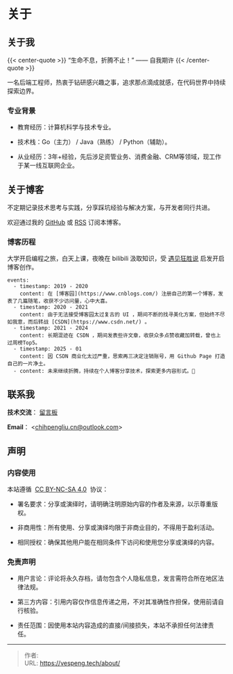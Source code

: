 # 关于


## 关于我

{{&lt; center-quote &gt;}} 
“生命不息，折腾不止！” —— 自我期许 
{{&lt; /center-quote &gt;}}

一名后端工程师，热衷于钻研感兴趣之事，追求那点滴成就感，在代码世界中持续探索边界。

### 专业背景
- 教育经历：计算机科学与技术专业。

- 技术栈：Go（主力） / Java（熟练） / Python（辅助）。

- 从业经历：3年&#43;经验，先后涉足资管业务、消费金融、CRM等领域，现工作于某一线互联网企业。

## 关于博客

不定期记录技术思考与实践，分享踩坑经验与解决方案，与开发者同行共进。

欢迎通过我的 [GitHub](https://github.com/vespeng/vespeng.github.io) 或 [RSS](https://vespeng.tech/index.xml) 订阅本博客。

### 博客历程

大学开启编程之旅，白天上课，夜晚在 bilibili 汲取知识，受 [遇见狂胜说](https://space.bilibili.com/95256449?spm_id_from=333.1387.follow.user_card.click/) 启发开启博客创作。

```timeline {animation=true}
events:
  - timestamp: 2019 - 2020
    content: 在 [博客园](https://www.cnblogs.com/) 注册自己的第一个博客，发表了几篇随笔，收获不少访问量，心中大喜。
  - timestamp: 2020 - 2021
    content: 由于无法接受博客园太过复古的 UI ，期间不断的找寻美化方案，但始终不尽如我意，而后转战 [CSDN](https://www.csdn.net/) 。
  - timestamp: 2021 - 2024
    content: 长期混迹在 CSDN ，期间发表些许文章，收获众多点赞收藏加转载，曾也上过周榜Top5。
  - timestamp: 2025 - 01
    content: 因 CSDN 商业化太过严重，思索再三决定注销账号，用 Github Page 打造自己的一片净土。
  - content: 未来继续折腾，持续在个人博客分享技术，探索更多内容形式。🚀
```

## 联系我

**技术交流**： [留言板](https://vespeng.tech/message/)

**Email**： &lt;chihpengliu.cn@outlook.com&gt;

## 声明

### 内容使用
本站遵循  [CC BY-NC-SA 4.0](https://creativecommons.org/licenses/by-nc-sa/4.0/)  协议：

- 署名要求：分享或演绎时，请明确注明原始内容的作者及来源，以示尊重版权。

- 非商用性：所有使用、分享或演绎均限于非商业目的，不得用于盈利活动。

- 相同授权：确保其他用户能在相同条件下访问和使用您分享或演绎的内容。

### 免责声明
- 用户言论：评论将永久存档，请勿包含个人隐私信息，发言需符合所在地区法律法规。

- 第三方内容：引用内容仅作信息传递之用，不对其准确性作担保，使用前请自行核验。

- 责任范围：因使用本站内容造成的直接/间接损失，本站不承担任何法律责任。


---

> 作者:   
> URL: https://vespeng.tech/about/  

